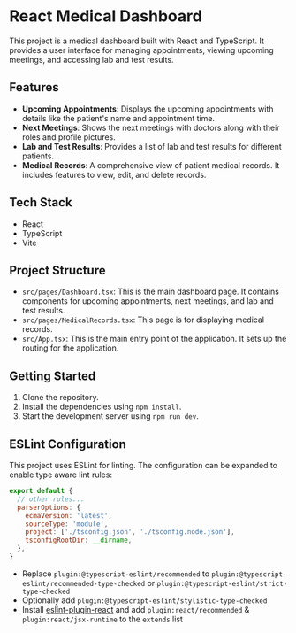 # React Medical Dashboard

This project is a medical dashboard built with React and TypeScript. It provides a user interface for managing appointments, viewing upcoming meetings, and accessing lab and test results.

## Features

- **Upcoming Appointments**: Displays the upcoming appointments with details like the patient's name and appointment time.
- **Next Meetings**: Shows the next meetings with doctors along with their roles and profile pictures.
- **Lab and Test Results**: Provides a list of lab and test results for different patients.
- **Medical Records**: A comprehensive view of patient medical records. It includes features to view, edit, and delete records.

## Tech Stack

- React
- TypeScript
- Vite

## Project Structure

- `src/pages/Dashboard.tsx`: This is the main dashboard page. It contains components for upcoming appointments, next meetings, and lab and test results.
- `src/pages/MedicalRecords.tsx`: This page is for displaying medical records.
- `src/App.tsx`: This is the main entry point of the application. It sets up the routing for the application.

## Getting Started

1. Clone the repository.
2. Install the dependencies using `npm install`.
3. Start the development server using `npm run dev`.

## ESLint Configuration

This project uses ESLint for linting. The configuration can be expanded to enable type aware lint rules:

```javascript
export default {
  // other rules...
  parserOptions: {
    ecmaVersion: 'latest',
    sourceType: 'module',
    project: ['./tsconfig.json', './tsconfig.node.json'],
    tsconfigRootDir: __dirname,
  },
}
```

- Replace `plugin:@typescript-eslint/recommended` to `plugin:@typescript-eslint/recommended-type-checked` or `plugin:@typescript-eslint/strict-type-checked`
- Optionally add `plugin:@typescript-eslint/stylistic-type-checked`
- Install [eslint-plugin-react](https://github.com/jsx-eslint/eslint-plugin-react) and add `plugin:react/recommended` & `plugin:react/jsx-runtime` to the `extends` list
